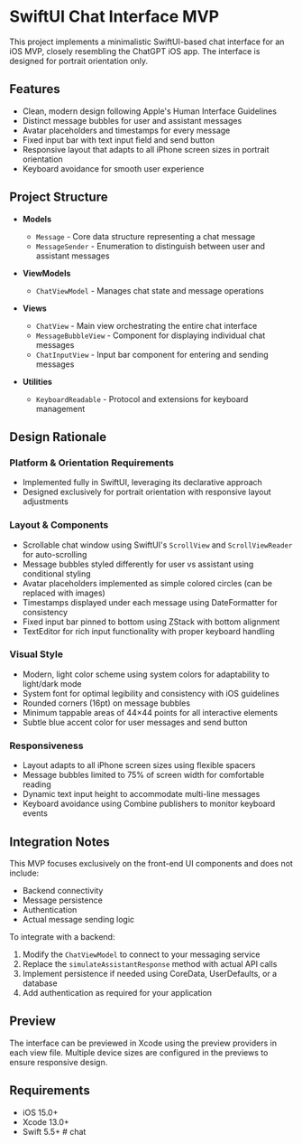 # SwiftUI Chat Interface MVP

This project implements a minimalistic SwiftUI-based chat interface for an iOS MVP, closely resembling the ChatGPT iOS app. The interface is designed for portrait orientation only.

## Features

- Clean, modern design following Apple's Human Interface Guidelines
- Distinct message bubbles for user and assistant messages
- Avatar placeholders and timestamps for every message
- Fixed input bar with text input field and send button
- Responsive layout that adapts to all iPhone screen sizes in portrait orientation
- Keyboard avoidance for smooth user experience

## Project Structure

- **Models**
  - `Message` - Core data structure representing a chat message
  - `MessageSender` - Enumeration to distinguish between user and assistant messages

- **ViewModels**
  - `ChatViewModel` - Manages chat state and message operations

- **Views**
  - `ChatView` - Main view orchestrating the entire chat interface
  - `MessageBubbleView` - Component for displaying individual chat messages
  - `ChatInputView` - Input bar component for entering and sending messages

- **Utilities**
  - `KeyboardReadable` - Protocol and extensions for keyboard management

## Design Rationale

### Platform & Orientation Requirements
- Implemented fully in SwiftUI, leveraging its declarative approach
- Designed exclusively for portrait orientation with responsive layout adjustments

### Layout & Components
- Scrollable chat window using SwiftUI's `ScrollView` and `ScrollViewReader` for auto-scrolling
- Message bubbles styled differently for user vs assistant using conditional styling
- Avatar placeholders implemented as simple colored circles (can be replaced with images)
- Timestamps displayed under each message using DateFormatter for consistency
- Fixed input bar pinned to bottom using ZStack with bottom alignment
- TextEditor for rich input functionality with proper keyboard handling

### Visual Style
- Modern, light color scheme using system colors for adaptability to light/dark mode
- System font for optimal legibility and consistency with iOS guidelines
- Rounded corners (16pt) on message bubbles
- Minimum tappable areas of 44×44 points for all interactive elements
- Subtle blue accent color for user messages and send button

### Responsiveness
- Layout adapts to all iPhone screen sizes using flexible spacers
- Message bubbles limited to 75% of screen width for comfortable reading
- Dynamic text input height to accommodate multi-line messages
- Keyboard avoidance using Combine publishers to monitor keyboard events

## Integration Notes

This MVP focuses exclusively on the front-end UI components and does not include:
- Backend connectivity
- Message persistence
- Authentication
- Actual message sending logic

To integrate with a backend:
1. Modify the `ChatViewModel` to connect to your messaging service
2. Replace the `simulateAssistantResponse` method with actual API calls
3. Implement persistence if needed using CoreData, UserDefaults, or a database
4. Add authentication as required for your application

## Preview

The interface can be previewed in Xcode using the preview providers in each view file. Multiple device sizes are configured in the previews to ensure responsive design.

## Requirements

- iOS 15.0+
- Xcode 13.0+
- Swift 5.5+ # chat
